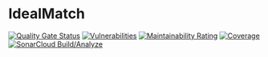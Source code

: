 # IdealMatch
[![Quality Gate Status](https://sonarcloud.io/api/project_badges/measure?project=Sendej7_IdealMatch&metric=alert_status)](https://sonarcloud.io/summary/new_code?id=Sendej7_IdealMatch)
[![Vulnerabilities](https://sonarcloud.io/api/project_badges/measure?project=Sendej7_IdealMatch&metric=vulnerabilities)](https://sonarcloud.io/summary/new_code?id=Sendej7_IdealMatch)
[![Maintainability Rating](https://sonarcloud.io/api/project_badges/measure?project=Sendej7_IdealMatch&metric=sqale_rating)](https://sonarcloud.io/summary/new_code?id=Sendej7_IdealMatch)
[![Coverage](https://sonarcloud.io/api/project_badges/measure?project=Sendej7_IdealMatch&metric=coverage)](https://sonarcloud.io/summary/new_code?id=Sendej7_IdealMatch)
[![SonarCloud Build/Analyze](https://github.com/Sendej7/IdealMatch/actions/workflows/build.yml/badge.svg)](https://github.com/Sendej7/IdealMatch/actions/workflows/build.yml)
